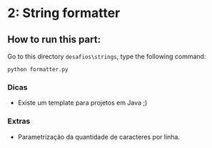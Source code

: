 # 2: String formatter

## How to run this part:

Go to this directory `desafios\strings`, type the following command:

`python formatter.py `

### Dicas
- Existe um template para projetos em Java ;)

### Extras

- Parametrização da quantidade de caracteres por linha.
